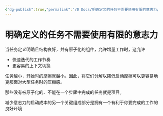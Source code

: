 ```yaml
---
{"dg-publish":true,"permalink":"/0 Docs/明确定义的任务不需要使用有限的意志力/","created":"2023-04-22T12:19:42.467+08:00","updated":"2023-05-26T01:14:53.722+08:00"}
---
```


# 明确定义的任务不需要使用有限的意志力

当任务定义明确且结构良好，并有原子化的组件，允许增量工作时，这允许

- 快速迭代的工作节奏
- 更容易的上下文切换

任务越小，开始时的摩擦就越小。因此，将它们分解以降低启动摩擦可以更容易地克服面对大型任务时的压抑感。

那些没有被原子化的、不能在一个步骤中完成的任务就是项目。

减少意志力的启动成本的另一个关键组成部分是拥有一个有利于你要完成的工作的良好环境
